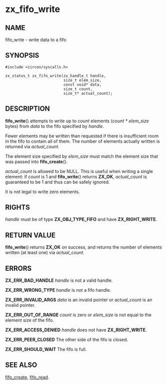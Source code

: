 # zx_fifo_write

## NAME

<!-- Updated by scripts/update-docs-from-abigen, do not edit this section manually. -->

fifo_write - write data to a fifo

## SYNOPSIS

<!-- Updated by scripts/update-docs-from-abigen, do not edit this section manually. -->

```
#include <zircon/syscalls.h>

zx_status_t zx_fifo_write(zx_handle_t handle,
                          size_t elem_size,
                          const void* data,
                          size_t count,
                          size_t* actual_count);
```

## DESCRIPTION

**fifo_write**() attempts to write up to *count* elements
(*count * elem_size* bytes) from *data* to the fifo specified by *handle*.

Fewer elements may be written than requested if there is insufficient
room in the fifo to contain all of them. The number of
elements actually written is returned via *actual_count*.

The element size specified by *elem_size* must match the element size
that was passed into **fifo_create**().

*actual_count* is allowed to be NULL. This is useful when writing
a single element: if *count* is 1 and **fifo_write**() returns **ZX_OK**,
*actual_count* is guaranteed to be 1 and thus can be safely ignored.

It is not legal to write zero elements.

## RIGHTS

<!-- Updated by scripts/update-docs-from-abigen, do not edit this section manually. -->

*handle* must be of type **ZX_OBJ_TYPE_FIFO** and have **ZX_RIGHT_WRITE**.

## RETURN VALUE

**fifo_write**() returns **ZX_OK** on success, and returns
the number of elements written (at least one) via *actual_count*.

## ERRORS

**ZX_ERR_BAD_HANDLE**  *handle* is not a valid handle.

**ZX_ERR_WRONG_TYPE**  *handle* is not a fifo handle.

**ZX_ERR_INVALID_ARGS**  *data* is an invalid pointer or *actual_count*
is an invalid pointer.

**ZX_ERR_OUT_OF_RANGE**  *count* is zero or *elem_size* is not equal
to the element size of the fifo.

**ZX_ERR_ACCESS_DENIED**  *handle* does not have **ZX_RIGHT_WRITE**.

**ZX_ERR_PEER_CLOSED**  The other side of the fifo is closed.

**ZX_ERR_SHOULD_WAIT**  The fifo is full.


## SEE ALSO

[fifo_create](fifo_create.md),
[fifo_read](fifo_read.md).
